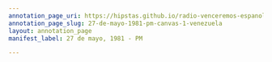 ```yaml
---
annotation_page_uri: https://hipstas.github.io/radio-venceremos-espanol/annotations/27-de-mayo-1981-pm-canvas-1-venezuela.json
annotation_page_slug: 27-de-mayo-1981-pm-canvas-1-venezuela
layout: annotation_page
manifest_label: 27 de mayo, 1981 - PM

---
```

